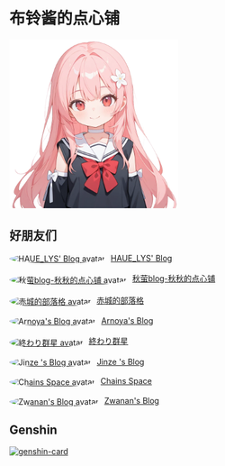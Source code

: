 # 布铃酱的点心铺

<img src="home-logo.webp" alt="logo" width="300" height="300">

## 好朋友们

<div style="display: grid; grid-template-columns: repeat(auto-fit, minmax(320px, 1fr)); gap: 16px">
<a href="https://lys2021.com/" target="_blank" rel="noopener noreferrer"><img src="https://avatars.githubusercontent.com/u/91442300" alt="HAUE_LYS' Blog avatar" width="80" height="80" style="border-radius:50%; vertical-align:middle; margin-right:10px"><span>HAUE_LYS' Blog</span></a>
<a href="https://www.qiuyingtyan.top/" target="_blank" rel="noopener noreferrer"><img src="https://oss.itbaima.cn/hub/273/image-20241101kqbxrg9mz.jpeg" alt="秋萤blog-秋秋的点心铺 avatar" width="80" height="80" style="border-radius:50%; vertical-align:middle; margin-right:10px"><span>秋萤blog-秋秋的点心铺</span></a>
<a href="https://akagiyui.com/" target="_blank" rel="noopener noreferrer"><img src="https://avatars.githubusercontent.com/u/39934721" alt="赤城的部落格 avatar" width="80" height="80" style="border-radius:50%; vertical-align:middle; margin-right:10px"><span>赤城的部落格</span></a>
<a href="https://arnoya.vercel.app/" target="_blank" rel="noopener noreferrer"><img src="https://avatars.githubusercontent.com/u/111434851" alt="Arnoya's Blog avatar" width="80" height="80" style="border-radius:50%; vertical-align:middle; margin-right:10px"><span>Arnoya's Blog</span></a>
<a href="https://stazxr.cn/" target="_blank" rel="noopener noreferrer"><img src="https://gcore.jsdelivr.net/gh/talentestors/cdn@latest/img/custom/avatar.jpg" alt="終わり群星 avatar" width="80" height="80" style="border-radius:50%; vertical-align:middle; margin-right:10px"><span>終わり群星</span></a>
<a href="https://jinze.me0w00f.tech/" target="_blank" rel="noopener noreferrer"><img src="https://oss.itbaima.cn/hub/38/image-20241122rka3vk1hp.jpeg" alt="Jinze 's Blog avatar" width="80" height="80" style="border-radius:50%; vertical-align:middle; margin-right:10px"><span>Jinze 's Blog</span></a>
<a href="https://dropthechains.github.io/Chains-Space/" target="_blank" rel="noopener noreferrer"><img src="https://avatars.githubusercontent.com/u/57125016" alt="Chains Space avatar" width="80" height="80" style="border-radius:50%; vertical-align:middle; margin-right:10px"><span>Chains Space</span></a>
<a href="https://blog.zwanan.top" target="_blank" rel="noopener noreferrer"><img src="https://avatars.githubusercontent.com/u/92927055" alt="Zwanan's Blog avatar" width="80" height="80" style="border-radius:50%; vertical-align:middle; margin-right:10px"><span>Zwanan's Blog</span></a>
</div>

## Genshin

[![genshin-card](https://ys.himiku.com/64/75432741.png)](https://www.miyoushe.com/ys/accountCenter/postList?id=75432741)
